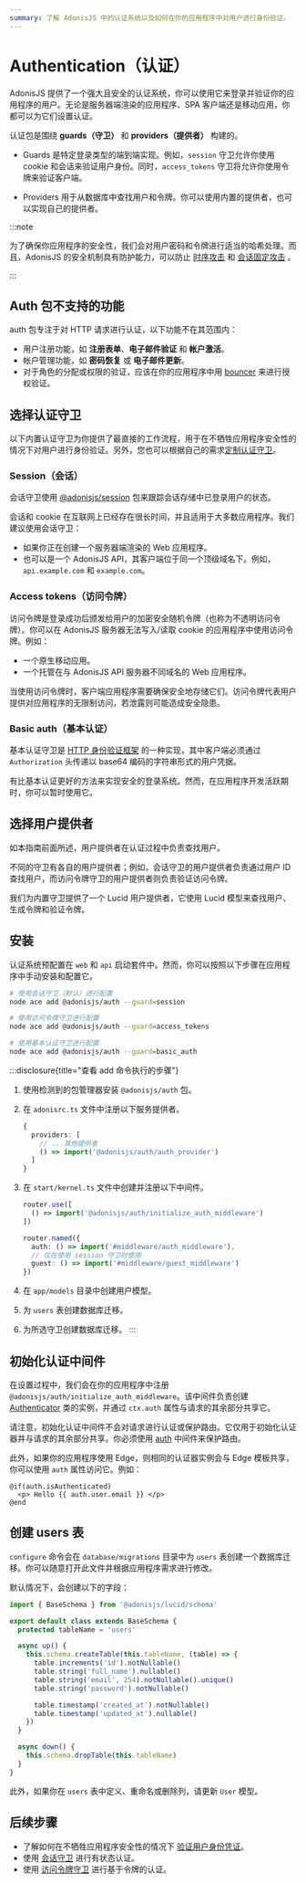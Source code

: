 ```yaml
---
summary: 了解 AdonisJS 中的认证系统以及如何在你的应用程序中对用户进行身份验证。
---
```


# Authentication（认证）

AdonisJS 提供了一个强大且安全的认证系统，你可以使用它来登录并验证你的应用程序的用户。无论是服务器端渲染的应用程序、SPA 客户端还是移动应用，你都可以为它们设置认证。

认证包是围绕 **guards（守卫）** 和 **providers（提供者）** 构建的。

- Guards 是特定登录类型的端到端实现。例如，`session` 守卫允许你使用 cookie 和会话来验证用户身份。同时，`access_tokens` 守卫将允许你使用令牌来验证客户端。

- Providers 用于从数据库中查找用户和令牌。你可以使用内置的提供者，也可以实现自己的提供者。

:::note

为了确保你应用程序的安全性，我们会对用户密码和令牌进行适当的哈希处理。而且，AdonisJS 的安全机制具有防护能力，可以防止 [时序攻击](https://en.wikipedia.org/wiki/Timing_attack) 和 [会话固定攻击](https://owasp.org/www-community/attacks/Session_fixation) 。

:::

## Auth 包不支持的功能

auth 包专注于对 HTTP 请求进行认证，以下功能不在其范围内：

- 用户注册功能，如 **注册表单**、**电子邮件验证** 和 **帐户激活**。
- 帐户管理功能，如 **密码恢复** 或 **电子邮件更新**。
- 对于角色的分配或权限的验证，应该在你的应用程序中用 [bouncer](../security/authorization.md) 来进行授权验证。

<!-- :::note

**寻找一个功能齐全的用户管理系统？**\

查看 persona。Persona 是一个官方包和启动套件，带有一个功能齐全的用户管理系统。

它提供了用户注册、电子邮件管理、会话跟踪、资料管理以及 2FA 的即用型操作。

::: -->

## 选择认证守卫

以下内置认证守卫为你提供了最直接的工作流程，用于在不牺牲应用程序安全性的情况下对用户进行身份验证。另外，您也可以根据自己的需求[定制认证守卫](./custom_auth_guard.md)。

### Session（会话）

会话守卫使用 [@adonisjs/session](../basics/session.md) 包来跟踪会话存储中已登录用户的状态。

会话和 cookie 在互联网上已经存在很长时间，并且适用于大多数应用程序。我们建议使用会话守卫：

- 如果你正在创建一个服务器端渲染的 Web 应用程序。
- 也可以是一个 AdonisJS API，其客户端位于同一个顶级域名下。例如，`api.example.com` 和 `example.com`。

### Access tokens（访问令牌）

访问令牌是登录成功后颁发给用户的加密安全随机令牌（也称为不透明访问令牌）。你可以在 AdonisJS 服务器无法写入/读取 cookie 的应用程序中使用访问令牌。例如：

- 一个原生移动应用。
- 一个托管在与 AdonisJS API 服务器不同域名的 Web 应用程序。

当使用访问令牌时，客户端应用程序需要确保安全地存储它们。访问令牌代表用户提供对应用程序的无限制访问，若泄露则可能造成安全隐患。

### Basic auth（基本认证）

基本认证守卫是 [HTTP 身份验证框架](https://developer.mozilla.org/en-US/docs/Web/HTTP/Authentication) 的一种实现，其中客户端必须通过 `Authorization` 头传递以 base64 编码的字符串形式的用户凭据。

有比基本认证更好的方法来实现安全的登录系统。然而，在应用程序开发活跃期时，你可以暂时使用它。

## 选择用户提供者

如本指南前面所述，用户提供者在认证过程中负责查找用户。

不同的守卫有各自的用户提供者；例如，会话守卫的用户提供者负责通过用户 ID 查找用户，而访问令牌守卫的用户提供者则负责验证访问令牌。

我们为内置守卫提供了一个 Lucid 用户提供者，它使用 Lucid 模型来查找用户、生成令牌和验证令牌。

<!-- 如果你不使用 Lucid，则必须 [implement a custom user provider]()。 -->

## 安装

认证系统预配置在 `web` 和 `api` 启动套件中。然而，你可以按照以下步骤在应用程序中手动安装和配置它。

```sh
# 使用会话守卫（默认）进行配置
node ace add @adonisjs/auth --guard=session

# 使用访问令牌守卫进行配置
node ace add @adonisjs/auth --guard=access_tokens

# 使用基本认证守卫进行配置
node ace add @adonisjs/auth --guard=basic_auth
```

:::disclosure{title="查看 add 命令执行的步骤"}

1. 使用检测到的包管理器安装 `@adonisjs/auth` 包。

2. 在 `adonisrc.ts` 文件中注册以下服务提供者。

    ```ts
    {
      providers: [
        // ...其他提供者
        () => import('@adonisjs/auth/auth_provider')
      ]
    }
    ```

3. 在 `start/kernel.ts` 文件中创建并注册以下中间件。

    ```ts
    router.use([
      () => import('@adonisjs/auth/initialize_auth_middleware')
    ])
    ```

    ```ts
    router.named({
      auth: () => import('#middleware/auth_middleware'),
      // 仅在使用 session 守卫时使用
      guest: () => import('#middleware/guest_middleware')
    })
    ```

4. 在 `app/models` 目录中创建用户模型。
5. 为 `users` 表创建数据库迁移。
6. 为所选守卫创建数据库迁移。
:::

## 初始化认证中间件

在设置过程中，我们会在你的应用程序中注册 `@adonisjs/auth/initialize_auth_middleware`。该中间件负责创建 [Authenticator](https://github.com/adonisjs/auth/blob/main/src/authenticator.ts) 类的实例，并通过 `ctx.auth` 属性与请求的其余部分共享它。

请注意，初始化认证中间件不会对请求进行认证或保护路由。它仅用于初始化认证器并与请求的其余部分共享。你必须使用 [auth](./session_guard.md#protecting-routes) 中间件来保护路由。

此外，如果你的应用程序使用 Edge，则相同的认证器实例会与 Edge 模板共享，你可以使用 `auth` 属性访问它。例如：

```edge
@if(auth.isAuthenticated)
  <p> Hello {{ auth.user.email }} </p>
@end
```

## 创建 users 表

`configure` 命令会在 `database/migrations` 目录中为 `users` 表创建一个数据库迁移。你可以随意打开此文件并根据应用程序需求进行修改。

默认情况下，会创建以下的字段：

```ts
import { BaseSchema } from '@adonisjs/lucid/schema'

export default class extends BaseSchema {
  protected tableName = 'users'

  async up() {
    this.schema.createTable(this.tableName, (table) => {
      table.increments('id').notNullable()
      table.string('full_name').nullable()
      table.string('email', 254).notNullable().unique()
      table.string('password').notNullable()

      table.timestamp('created_at').notNullable()
      table.timestamp('updated_at').nullable()
    })
  }

  async down() {
    this.schema.dropTable(this.tableName)
  }
}
```

此外，如果你在 `users` 表中定义、重命名或删除列，请更新 `User` 模型。

## 后续步骤

- 了解如何在不牺牲应用程序安全性的情况下 [验证用户身份凭证](./verifying_user_credentials.md)。
- 使用 [会话守卫](./session_guard.md) 进行有状态认证。
- 使用 [访问令牌守卫](./access_tokens_guard.md) 进行基于令牌的认证。